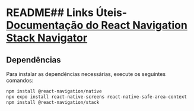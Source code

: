 # README## Links Úteis- [Documentação do React Navigation Stack Navigator](https://reactnavigation.org/docs/stack-navigator)

## Dependências

Para instalar as dependências necessárias, execute os seguintes comandos:

```bash
npm install @react-navigation/native
npx expo install react-native-screens react-native-safe-area-context
npm install @react-navigation/stack
```